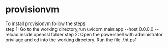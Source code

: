 # provisionvm
To install provisionvm follow the steps <br>
step 1:
Go to the working directory,run uvicorn main:app --host 0.0.0.0 --reload inside openssl folder
step 2:
Open the powershell with administrator privilage and cd into the working directory. Run the file .\ht.ps1 

